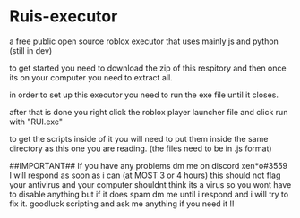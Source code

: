 # Ruis-executor
a free public open source roblox executor that uses mainly js and python (still in dev)

to get started you need to download the zip of this respitory and then once its on your computer you need to extract all.

in order to set up this executor you need to run the exe file until it closes.

after that is done you right click the roblox player launcher file and click run with "RUI.exe"

to get the scripts inside of it you will need to put them inside the same directory as this one you are reading. (the files need to be in .js format)



##IMPORTANT##
If you have any problems dm me on discord xen*o#3559
I will respond as soon as i can (at MOST 3 or 4 hours)
this should not flag your antivirus and your computer shouldnt think its a virus so you wont have to disable anything but if it does spam dm me until i respond and i will try to fix it. goodluck scripting and ask me anything if you need it !!
